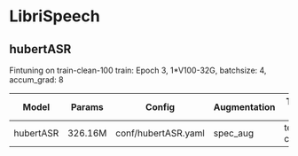 # LibriSpeech

## hubertASR
Fintuning on train-clean-100
train: Epoch 3, 1*V100-32G, batchsize: 4, accum_grad: 8

| Model | Params | Config | Augmentation| Test set | Decode method | WER |  
| --- | --- | --- | --- | --- | --- | --- |
| hubertASR | 326.16M | conf/hubertASR.yaml | spec_aug | test-clean | greedy search | 0.05868 |  
